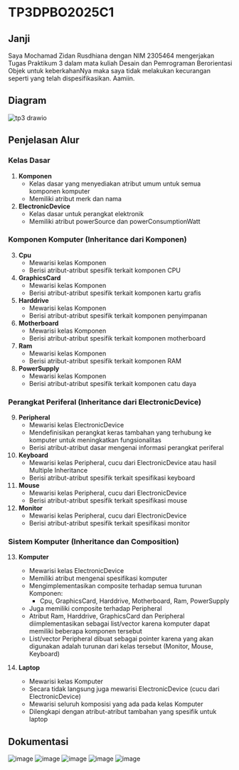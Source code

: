 # TP3DPBO2025C1

## Janji
Saya Mochamad Zidan Rusdhiana dengan NIM 2305464 mengerjakan Tugas Praktikum 3 dalam mata kuliah Desain dan Pemrograman Berorientasi Objek untuk keberkahanNya maka saya tidak melakukan kecurangan seperti yang telah dispesifikasikan. Aamiin.

## Diagram
![tp3 drawio](https://github.com/user-attachments/assets/c04847dc-4833-4ea0-a5c7-d8fbd8433794)

## Penjelasan Alur
### Kelas Dasar
1. **Komponen**
   - Kelas dasar yang menyediakan atribut umum untuk semua komponen komputer
   - Memiliki atribut merk dan nama
2. **ElectronicDevice**
   - Kelas dasar untuk perangkat elektronik
   - Memiliki atribut powerSource dan powerConsumptionWatt

### Komponen Komputer (Inheritance dari Komponen)
3. **Cpu**
   - Mewarisi kelas Komponen
   - Berisi atribut-atribut spesifik terkait komponen CPU
4. **GraphicsCard**
   - Mewarisi kelas Komponen
   - Berisi atribut-atribut spesifik terkait komponen kartu grafis
5. **Harddrive**
   - Mewarisi kelas Komponen
   - Berisi atribut-atribut spesifik terkait komponen penyimpanan
6. **Motherboard**
   - Mewarisi kelas Komponen
   - Berisi atribut-atribut spesifik terkait komponen motherboard
7. **Ram**
   - Mewarisi kelas Komponen
   - Berisi atribut-atribut spesifik terkait komponen RAM
8. **PowerSupply**
   - Mewarisi kelas Komponen
   - Berisi atribut-atribut spesifik terkait komponen catu daya

### Perangkat Periferal (Inheritance dari ElectronicDevice)
9. **Peripheral**
   - Mewarisi kelas ElectronicDevice
   - Mendefinisikan perangkat keras tambahan yang terhubung ke komputer untuk meningkatkan fungsionalitas
   - Berisi atribut-atribut dasar mengenai informasi perangkat periferal
10. **Keyboard**
    - Mewarisi kelas Peripheral, cucu dari ElectronicDevice atau hasil Multiple Inheritance
    - Berisi atribut-atribut spesifik terkait spesifikasi keyboard
11. **Mouse**
    - Mewarisi kelas Peripheral, cucu dari ElectronicDevice
    - Berisi atribut-atribut spesifik terkait spesifikasi mouse
12. **Monitor**
    - Mewarisi kelas Peripheral, cucu dari ElectronicDevice
    - Berisi atribut-atribut spesifik terkait spesifikasi monitor

### Sistem Komputer (Inheritance dan Composition)
13. **Komputer**
    - Mewarisi kelas ElectronicDevice
    - Memiliki atribut mengenai spesifikasi komputer
    - Mengimplementasikan composite terhadap semua turunan Komponen:
      - Cpu, GraphicsCard, Harddrive, Motherboard, Ram, PowerSupply
    - Juga memiliki composite terhadap Peripheral
    - Atribut Ram, Harddrive, GraphicsCard dan Peripheral diimplementasikan sebagai list/vector karena komputer dapat memiliki beberapa komponen tersebut
    - List/vector Peripheral dibuat sebagai pointer karena yang akan digunakan adalah turunan dari kelas tersebut (Monitor, Mouse, Keyboard)

14. **Laptop**
    - Mewarisi kelas Komputer
    - Secara tidak langsung juga mewarisi ElectronicDevice (cucu dari ElectronicDevice)
    - Mewarisi seluruh komposisi yang ada pada kelas Komputer
    - Dilengkapi dengan atribut-atribut tambahan yang spesifik untuk laptop

## Dokumentasi
![image](https://github.com/user-attachments/assets/8cd72434-2ce0-4e42-b5f6-e5e5eed25076)
![image](https://github.com/user-attachments/assets/4fe57716-9285-416b-b4e8-11d4475573e1)
![image](https://github.com/user-attachments/assets/56aabc04-6d8a-49dc-9527-e007f5f81962)
![image](https://github.com/user-attachments/assets/fc489ff2-44c4-45f9-9936-e0f9928154bc)
![image](https://github.com/user-attachments/assets/a04d5d77-8f9f-46a9-8565-d7b884a7d58d)
